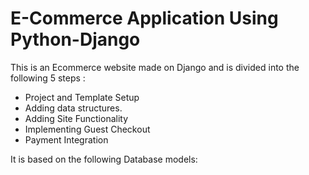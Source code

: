 # E-Commerce Application Using Python-Django

This is an Ecommerce website made on Django and is divided into the following 5 steps :
- Project and Template Setup
- Adding data structures.
- Adding Site Functionality
- Implementing Guest Checkout
- Payment Integration

It is based on the following Database models:

